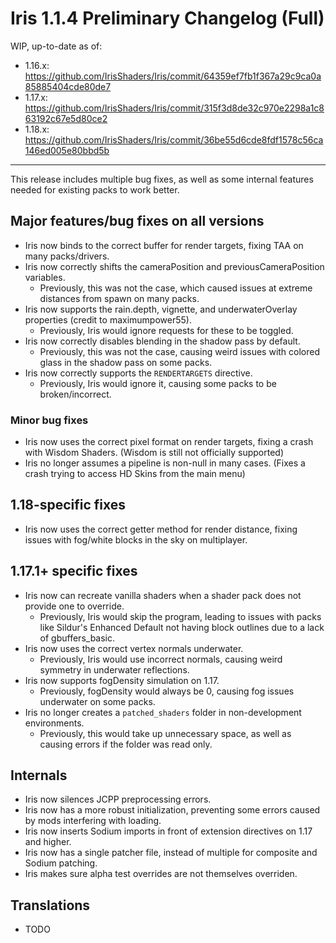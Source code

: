 # Iris 1.1.4 Preliminary Changelog (Full)

WIP, up-to-date as of:

- 1.16.x: https://github.com/IrisShaders/Iris/commit/64359ef7fb1f367a29c9ca0a85885404cde80de7
- 1.17.x: https://github.com/IrisShaders/Iris/commit/315f3d8de32c970e2298a1c863192c67e5d80ce2
- 1.18.x: https://github.com/IrisShaders/Iris/commit/36be55d6cde8fdf1578c56ca146ed005e80bbd5b

---

This release includes multiple bug fixes, as well as some internal features needed for existing packs to work better.

## Major features/bug fixes on all versions
- Iris now binds to the correct buffer for render targets, fixing TAA on many packs/drivers.
- Iris now correctly shifts the cameraPosition and previousCameraPosition variables.
    - Previously, this was not the case, which caused issues at extreme distances from spawn on many packs.
- Iris now supports the rain.depth, vignette, and underwaterOverlay properties (credit to maximumpower55). 
    - Previously, Iris would ignore requests for these to be toggled.
- Iris now correctly disables blending in the shadow pass by default.
    - Previously, this was not the case, causing weird issues with colored glass in the shadow pass on some packs.
- Iris now correctly supports the `RENDERTARGETS` directive.
    - Previously, Iris would ignore it, causing some packs to be broken/incorrect.

### Minor bug fixes

- Iris now uses the correct pixel format on render targets, fixing a crash with Wisdom Shaders. (Wisdom is still not officially supported)
- Iris no longer assumes a pipeline is non-null in many cases. (Fixes a crash trying to access HD Skins from the main menu)

## 1.18-specific fixes

- Iris now uses the correct getter method for render distance, fixing issues with fog/white blocks in the sky on multiplayer.

## 1.17.1+ specific fixes
- Iris now can recreate vanilla shaders when a shader pack does not provide one to override.
  - Previously, Iris would skip the program, leading to issues with packs like Sildur's Enhanced Default not having block outlines due to a lack of gbuffers_basic.
- Iris now uses the correct vertex normals underwater.
    - Previously, Iris would use incorrect normals, causing weird symmetry in underwater reflections.
- Iris now supports fogDensity simulation on 1.17.
  - Previously, fogDensity would always be 0, causing fog issues underwater on some packs.
- Iris no longer creates a `patched_shaders` folder in non-development environments.
    - Previously, this would take up unnecessary space, as well as causing errors if the folder was read only.

## Internals

- Iris now silences JCPP preprocessing errors.
- Iris now has a more robust initialization, preventing some errors caused by mods interfering with loading.
- Iris now inserts Sodium imports in front of extension directives on 1.17 and higher.
- Iris now has a single patcher file, instead of multiple for composite and Sodium patching.
- Iris makes sure alpha test overrides are not themselves overriden.

## Translations

- TODO
